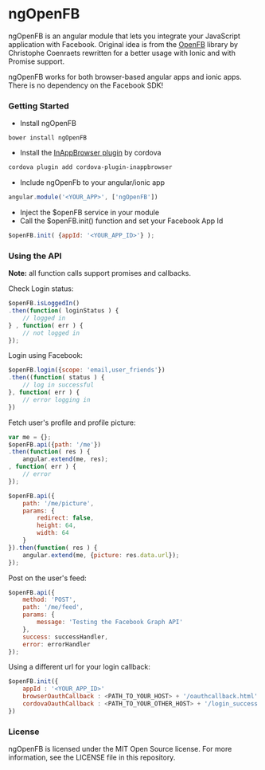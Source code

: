 # ngOpenFB #

ngOpenFB is an angular module that lets you integrate your JavaScript application with Facebook. Original idea is from the [OpenFB](https://github.com/ccoenraets/OpenFB) library by Christophe Coenraets rewritten for a better usage with Ionic and with Promise support.

ngOpenFB works for both browser-based angular apps and ionic apps. There is no dependency on the Facebook SDK!


### Getting Started ###

* Install ngOpenFB
```
bower install ngOpenFB
```

* Install the [InAppBrowser plugin](https://github.com/apache/cordova-plugin-inappbrowser) by cordova 
```bash
cordova plugin add cordova-plugin-inappbrowser
```

* Include ngOpenFb to your angular/ionic app
```javascript
angular.module('<YOUR_APP>', ['ngOpenFB'])
```

* Inject the $openFB service in your module
* Call the $openFB.init() function and set your Facebook App Id
```javascript
$openFB.init( {appId: '<YOUR_APP_ID>'} );
```

### Using the API ###

**Note:** all function calls support promises and callbacks.

Check Login status:
```javascript
$openFB.isLoggedIn()
.then(function( loginStatus ) {
    // logged in
} , function( err ) {
    // not logged in
});
```

Login using Facebook:
```javascript
$openFB.login({scope: 'email,user_friends'})
.then((function( status ) {
    // log in successful
}, function( err ) {
    // error logging in
})
```

Fetch user's profile and profile picture:
```javascript
var me = {};
$openFB.api({path: '/me'})
.then(function( res ) {
    angular.extend(me, res);
, function( err ) {
    // error
});

$openFB.api({
    path: '/me/picture',
    params: {
        redirect: false,
        height: 64,
        width: 64
    }
}).then(function( res ) {
    angular.extend(me, {picture: res.data.url});
});
```

Post on the user's feed:
```javascript
$openFB.api({
    method: 'POST',
    path: '/me/feed',
    params: {
        message: 'Testing the Facebook Graph API'
    },
    success: successHandler,
    error: errorHandler
});
```

Using a different url for your login callback:
```javascript
$openFB.init({
    appId : '<YOUR_APP_ID>'
    browserOauthCallback : <PATH_TO_YOUR_HOST> + '/oauthcallback.html'
    cordovaOauthCallback : <PATH_TO_YOUR_OTHER_HOST> + '/login_success.html'
})
```




### License ###
ngOpenFB is licensed under the MIT Open Source license. For more information, see the LICENSE file in this repository.



